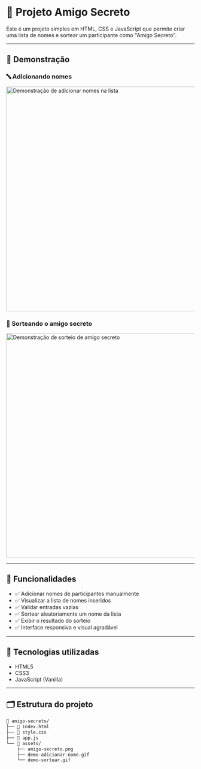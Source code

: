 # 🎁 Projeto Amigo Secreto

Este é um projeto simples em HTML, CSS e JavaScript que permite criar uma lista de nomes e sortear um participante como "Amigo Secreto".

---

## 📸 Demonstração

### 🔤 Adicionando nomes
<img src="assets/demo-adicionar-nome.gif" width="600" alt="Demonstração de adicionar nomes na lista" />

### 🎲 Sorteando o amigo secreto
<img src="assets/demo-sortear.gif" width="600" alt="Demonstração de sorteio de amigo secreto" />

---

## 🚀 Funcionalidades

- ✅ Adicionar nomes de participantes manualmente
- ✅ Visualizar a lista de nomes inseridos
- ✅ Validar entradas vazias
- ✅ Sortear aleatoriamente um nome da lista
- ✅ Exibir o resultado do sorteio
- ✅ Interface responsiva e visual agradável

---

## 🧠 Tecnologias utilizadas

- HTML5
- CSS3
- JavaScript (Vanilla)

---

## 🗂️ Estrutura do projeto

```bash
📁 amigo-secreto/
├── 📄 index.html
├── 📄 style.css
├── 📄 app.js
└── 📁 assets/
    ├── amigo-secreto.png
    ├── demo-adicionar-nome.gif
    └── demo-sortear.gif
